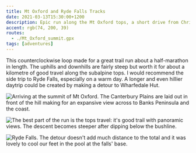 ```yaml
---
title: Mt Oxford and Ryde Falls Tracks
date: 2021-03-13T15:30:00+1200
description: Epic run along the Mt Oxford tops, a short drive from Christchurch
accent: rgb(74, 200, 39)
routes:
  - ./Mt_Oxford_summit.gpx
tags: [adventures]
---
```


This counterclockwise loop made for a great trail run about a half-marathon in length. The uphills and downhills are fairly steep but worth it for about a kilometre of good travel along the subalpine tops. I would recommend the side trip to Ryde Falls, especially on a warm day. A longer and even hillier daytrip could be created by making a detour to Wharfedale Hut.

![Arriving at the summit of Mt Oxford. The Canterbury Plains are laid out in front of the hill making for an expansive view across to Banks Peninsula and the coast.][top]

![The best part of the run is the tops travel: it's good trail with panoramic views. The descent becomes steeper after dipping below the bushline.][running]

![Ryde Falls. The detour doesn't add much distance to the total and it was lovely to cool our feet in the pool at the falls' base.][falls]

[top]: ./PXL_20210313_002054778.jpg
[running]: ./PXL_20210313_011706689.jpg
[falls]: ./PXL_20210313_022211835.jpg
